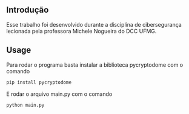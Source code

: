 ## Introdução
Esse trabalho foi desenvolvido durante a disciplina de cibersegurança lecionada pela professora Michele Nogueira do DCC UFMG.



## Usage
Para rodar o programa basta instalar a biblioteca pycryptodome com o comando
```bash
pip install pycryptodome
```

E rodar o arquivo main.py com o comando
```bash
python main.py
```
